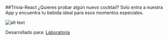 ##Trivia-React
¿Quieres probar algún nuevo cocktail? Solo entra a nuestra App y encuentra tu bebida ideal para esos momentos especiales.

![alt text](http://i66.tinypic.com/2qszdc5.jpg "Responsive View")

Desarrollado para: [Laboratoria](http://laboratoria.la)

